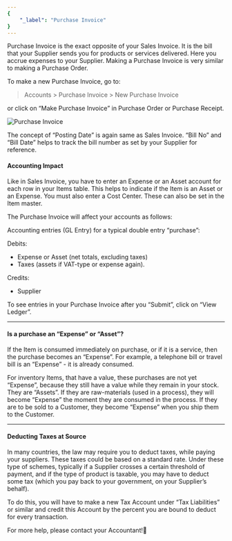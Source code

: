 ```yaml
---
{
	"_label": "Purchase Invoice"
}
---
```

Purchase Invoice is the exact opposite of your Sales Invoice. It is the bill that your Supplier sends you for products or services delivered. Here you accrue expenses to your Supplier. Making a Purchase Invoice is very similar to making a Purchase Order.

To make a new Purchase Invoice, go to:

> Accounts > Purchase Invoice > New Purchase Invoice

or click on “Make Purchase Invoice” in Purchase Order or Purchase Receipt.




![Purchase Invoice](img/purchase-invoice.png)






The concept of “Posting Date” is again same as Sales Invoice. “Bill No” and “Bill Date” helps to track the bill number as set by your Supplier for reference.

#### Accounting Impact

Like in Sales Invoice, you have to enter an Expense or an Asset account for each row in your Items table. This helps to indicate if the Item is an Asset or an Expense. You must also enter a Cost Center. These can also be set in the Item master.

The Purchase Invoice will affect your accounts as follows:

Accounting entries (GL Entry) for a typical double entry “purchase”:

Debits:

- Expense or Asset (net totals, excluding taxes)
- Taxes (assets if VAT-type or expense again).

Credits:

- Supplier

To see entries in your Purchase Invoice after you “Submit”, click on “View Ledger”.

---

#### Is a purchase an “Expense” or “Asset”?

If the Item is consumed immediately on purchase, or if it is a service, then the purchase becomes an “Expense”. For example, a telephone bill or travel bill is an “Expense” - it is already consumed.

For inventory Items, that have a value, these purchases are not yet “Expense”, because they still have a value while they remain in your stock. They are “Assets”. If they are raw-materials (used in a process), they will become “Expense” the moment they are consumed in the process. If they are to be sold to a Customer, they become “Expense” when you ship them to the Customer.

---

#### Deducting Taxes at Source

In many countries, the law may require you to deduct taxes, while paying your suppliers. These taxes could be based on a standard rate. Under these type of schemes, typically if a Supplier crosses a certain threshold of payment, and if the type of product is taxable, you may have to deduct some tax (which you pay back to your government, on your Supplier’s behalf).

To do this, you will have to make a new Tax Account under “Tax Liabilities” or similar and credit this Account by the percent you are bound to deduct for every transaction.

For more help, please contact your Accountant!